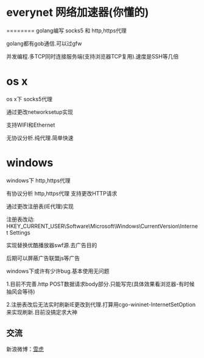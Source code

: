 # everynet 网络加速器(你懂的)
========
golang编写 socks5 和 http,https代理

golang都有gob通信.可以过gfw

并发编程.多TCP同时连接服务端(支持浏览器TCP复用).速度是SSH等几倍

# os x
os x下 socks5代理

通过更改networksetup实现

支持WIFI和Ethernet

无协议分析.纯代理.简单快速

# windows
windows下 http,https代理

有协议分析 http,https代理 支持更改HTTP请求

通过更改注册表(IE代理)实现

注册表改动: HKEY_CURRENT_USER\Software\Microsoft\Windows\CurrentVersion\Internet Settings

实现替换优酷播放器swf源.去广告目的

后期可以屏蔽广告联盟js等广告

windows下或许有少许bug.基本使用无问题

1.目前不完善.http POST数据请求body部分.只能写完(具体效果看浏览器-有时候抽风会等待)

2.注册表改后无法实时刷新IE更改到代理.打算用cgo-wininet-InternetSetOption来实现刷新.目前没搞定求大神

## 交流

新浪微博：[雪虎](http://weibo.com/sun8911879)
